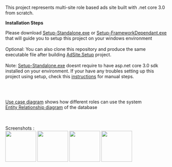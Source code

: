 This project represents multi-site role based ads site built with .net core 3.0 from scratch. 

<b>Installation Steps</b>

Please download [Setup-Standalone.exe](https://drive.google.com/open?id=1hKLzZieZMKuf3535T1qTVXaWEjolQoJy) or [Setup-FrameworkDependant.exe](https://drive.google.com/open?id=14u3P6Fd3lB-mEp2pDbhdhUhCOjt0is8r) that will guide you to setup this project on your windows environment 
<br/>
<br/>
Optional: You can also clone this repository and produce the same executable file after building [AdSite.Setup](AdSite.Setup) project.
<br/>
<br/>
Note: [Setup-Standalone.exe](https://drive.google.com/open?id=1hKLzZieZMKuf3535T1qTVXaWEjolQoJy) doesnt require to have asp.net core 3.0 sdk installed on your environment. If your have any troubles setting up this project using setup, check this [instructions](Instructions.txt) for manual steps.   

<br/>
<br/>

[Use case diagram](https://github.com/miroslav-tashonov/AdsSite/blob/master/AdSite/wwwroot/img/ad-site-usecase.jpg) shows how different roles can use the system
<br/>
[Entity Relationship diagram](https://github.com/miroslav-tashonov/AdsSite/blob/master/AdSite/wwwroot/img/adsite-Database-ER.jpg) of the database

<br/>
<br/>
Screenshots : 
<br />
<img src="https://i.imgur.com/uNocJ40.png" width=96>
<img src="https://i.imgur.com/E3LY9qk.png" width=96>
<img src="https://i.imgur.com/0riw0kK.png" width=96>
<img src="https://i.imgur.com/GSmfrlw.png" width=96>



